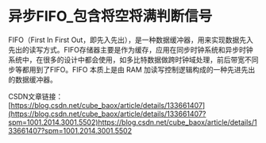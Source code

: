 # 异步FIFO_包含将空将满判断信号
FIFO（First In First Out，即先入先出），是一种数据缓冲器，用来实现数据先入先出的读写方式。FIFO存储器主要是作为缓存，应用在同步时钟系统和异步时钟系统中，在很多的设计中都会使用，如多比特数据做跨时钟域处理，前后带宽不同步等都用到了FIFO。FIFO 本质上是由 RAM 加读写控制逻辑构成的一种先进先出的数据缓冲器。 

CSDN文章链接：[https://blog.csdn.net/cube_baox/article/details/133661407](https://blog.csdn.net/cube_baox/article/details/133661407?spm=1001.2014.3001.5502)https://blog.csdn.net/cube_baox/article/details/133661407?spm=1001.2014.3001.5502
